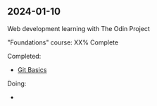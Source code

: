 ## 2024-01-10

Web development learning with The Odin Project

"Foundations" course: XX% Complete

Completed:
- [Git Basics](https://www.theodinproject.com/lessons/foundations-git-basics)

Doing:
- []()